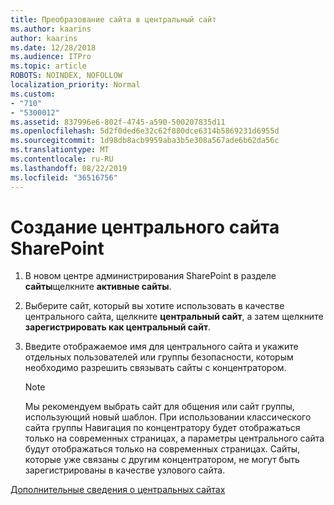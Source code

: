 ```yaml
---
title: Преобразование сайта в центральный сайт
ms.author: kaarins
author: kaarins
ms.date: 12/28/2018
ms.audience: ITPro
ms.topic: article
ROBOTS: NOINDEX, NOFOLLOW
localization_priority: Normal
ms.custom:
- "710"
- "5300012"
ms.assetid: 837996e6-802f-4745-a590-500207835d11
ms.openlocfilehash: 5d2f0ded6e32c62f880dce6314b5869231d6955d
ms.sourcegitcommit: 1d98db8acb9959aba3b5e308a567ade6b62da56c
ms.translationtype: MT
ms.contentlocale: ru-RU
ms.lasthandoff: 08/22/2019
ms.locfileid: "36516756"
---
```

# <a name="create-a-sharepoint-hub-site"></a>Создание центрального сайта SharePoint

1. В новом центре администрирования SharePoint в разделе **сайты**щелкните **активные сайты**.

2. Выберите сайт, который вы хотите использовать в качестве центрального сайта, щелкните **центральный сайт**, а затем щелкните **зарегистрировать как центральный сайт**.

3. Введите отображаемое имя для центрального сайта и укажите отдельных пользователей или группы безопасности, которым необходимо разрешить связывать сайты с концентратором.

    > [!NOTE]
    >  Мы рекомендуем выбрать сайт для общения или сайт группы, использующий новый шаблон. При использовании классического сайта группы Навигация по концентратору будет отображаться только на современных страницах, а параметры центрального сайта будут отображаться только на современных страницах. Сайты, которые уже связаны с другим концентратором, не могут быть зарегистрированы в качестве узлового сайта.
  
[Дополнительные сведения о центральных сайтах](https://go.microsoft.com/fwlink/?linkid=869149)
  